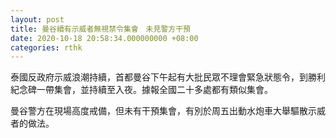 ```yaml
---
layout: post
title: 曼谷續有示威者無視禁令集會　未見警方干預
date: 2020-10-18 20:58:34.000000000 +08:00
categories: rthk
---
```


泰國反政府示威浪潮持續，首都曼谷下午起有大批民眾不理會緊急狀態令，到勝利紀念碑一帶集會，並持續至入夜。據報全國二十多處都有類似集會。

曼谷警方在現場高度戒備，但未有干預集會，有別於周五出動水炮車大舉驅散示威者的做法。

